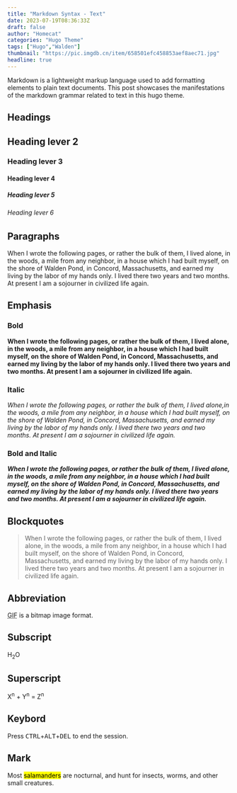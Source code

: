 ```yaml
---
title: "Markdown Syntax - Text"
date: 2023-07-19T08:36:33Z
draft: false
author: "Homecat"
categories: "Hugo Theme"
tags: ["Hugo","Walden"]
thumbnail: "https://pic.imgdb.cn/item/658501efc458853aef8aec71.jpg"
headline: true
---
```


Markdown is a lightweight markup language used to add formatting elements to plain text documents. This post showcases the manifestations of the markdown grammar related to text in this hugo theme.

<!--more-->

## Headings

## Heading lever 2
### Heading lever 3
#### Heading lever 4
##### Heading lever 5
###### Heading lever 6

## Paragraphs

When I wrote the following pages, or rather the bulk of them, I lived alone, in the woods, a mile from any neighbor, in a house which I had built myself, on the shore of Walden Pond, in Concord, Massachusetts, and earned my living by the labor of my hands only. I lived there two years and two months. At present I am a sojourner in civilized life again.

## Emphasis

### Bold 


**When I wrote the following pages, or rather the bulk of them, I lived alone, in the woods, a mile from any neighbor, in a house which I had built myself, on the shore of Walden Pond, in Concord, Massachusetts, and earned my living by the labor of my hands only. I lived there two years and two months. At present I am a sojourner in civilized life again.**

### Italic

*When I wrote the following pages, or rather the bulk of them, I lived alone,in the woods, a mile from any neighbor, in a house which I had built myself, on the shore of Walden Pond, in Concord, Massachusetts, and earned my living by the labor of my hands only. I lived there two years and two months. At present I am a sojourner in civilized life again.* 

### Bold and Italic


***When I wrote the following pages, or rather the bulk of them, I lived alone, in the woods, a mile from any neighbor, in a house which I had built myself, on the shore of Walden Pond, in Concord, Massachusetts, and earned my living by the labor of my hands only. I lived there two years and two months. At present I am a sojourner in civilized life again.***

## Blockquotes

> When I wrote the following pages, or rather the bulk of them, I lived alone, in the woods, a mile from any neighbor, in a house which I had built myself, on the shore of Walden Pond, in Concord, Massachusetts, and earned my living by the labor of my hands only. I lived there two years and two months. At present I am a sojourner in civilized life again.

## Abbreviation

<abbr title="Graphics Interchange Format">GIF</abbr> is a bitmap image format.

## Subscript

H<sub>2</sub>O

## Superscript

X<sup>n</sup> + Y<sup>n</sup> = Z<sup>n</sup>

## Keybord

Press <kbd>CTRL</kbd>+<kbd>ALT</kbd>+<kbd>DEL</kbd> to end the session.

## Mark

Most <mark>salamanders</mark> are nocturnal, and hunt for insects, worms, and other small creatures.







